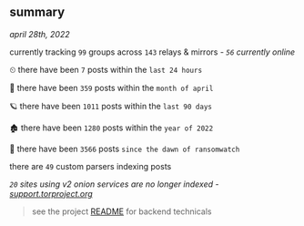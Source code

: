 
## summary
_april 28th, 2022_

currently tracking `99` groups across `143` relays & mirrors - _`56` currently online_

⏲ there have been `7` posts within the `last 24 hours`

🦈 there have been `359` posts within the `month of april`

🪐 there have been `1011` posts within the `last 90 days`

🏚 there have been `1280` posts within the `year of 2022`

🦕 there have been `3566` posts `since the dawn of ransomwatch`

there are `49` custom parsers indexing posts

_`20` sites using v2 onion services are no longer indexed - [support.torproject.org](https://support.torproject.org/onionservices/v2-deprecation/)_

> see the project [README](https://github.com/thetanz/ransomwatch#ransomwatch--) for backend technicals
